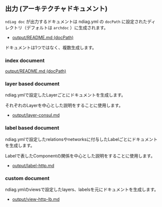 ## 出力 (アーキテクチャドキュメント)

`ndiag doc` が出力するドキュメントは ndiag.yml の `docPath` に設定されたディレクトリ（デフォルトは `archdoc` ）に生成されます。

- [output/README.md (docPath)](/example/3-tier/output/README.md)

ドキュメントは1つではなく、複数生成します。

### index document

[output/README.md (docPath)](/example/3-tier/output/README.md)

### layer based document

ndiag.ymlで設定したLayerごとにドキュメントを生成します。

それぞれのLayerを中心とした説明をすることに使用します。

- [output/layer-consul.md](/example/3-tier/output/layer-consul.md)

### label based document

ndiag.ymlで設定したrelationsやnetworksに付与したLabelごとにドキュメントを生成します。

Labelで表したComponentの関係を中心とした説明をすることに使用します。

- [output/label-http.md](/example/3-tier/output/label-http.md)

### custom document

ndiag.ymlのviewsで設定したlayers、labelsを元にドキュメントを生成します。

- [output/view-http-lb.md](/example/3-tier/output/view-http-lb.md)
